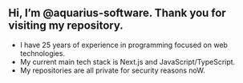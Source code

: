 ## Hi, I’m @aquarius-software. Thank you for visiting my repository.
- I have 25 years of experience in programming focused on web technologies.
- My current main tech stack is Next.js and JavaScript/TypeScript.
- My repositories are all private for security reasons noW.
<!---
aquarius-software/aquarius-software is a ✨ special ✨ repository because its `README.md` (this file) appears on your GitHub profile.
You can click the Preview link to take a look at your changes.
--->
